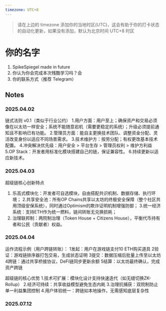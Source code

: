 ```yaml
---
timezone: UTC+8
---
```


> 请在上边的 timezone 添加你的当地时区(UTC)，这会有助于你的打卡状态的自动化更新，如果没有添加，默认为北京时间 UTC+8 时区


# 你的名字

1. SpikeSpiegel made in future
2. 你认为你会完成本次残酷学习吗？会
3. 你的联系方式（推荐 Telegram）

## Notes

<!-- Content_START -->

### 2025.04.02

链式法则 v0.1（类似于行业公约） 
1.用户方面：用户至上；确保资产和交易必须像在以太坊一样安全；系统不能随意宕机（需要更稳定的系统）；升级必须提前通知且不影响已有功能。
2.管理员方面：能自主更换技术团队、调整资金分配、灵活改变身份以适应不同场景需求。
3.技术维护方：按劳分配；有权更改基本技术配置。
4.冲突解决优先级：用户安全 > 平台生存 > 管理员权利 > 维护方利益 
5.OP Stack：开发者用标准化模块搭建自己的链，保证兼容性。
6.持续更新以适应新技术。

### 2025.04.03

超级链核心创新特点
1. 乐高式模块化：开发者可自选模块，自由搭配共识机制、数据存储、执行环境；
2.共享安全池：所有OP Chains共享以太坊的终极安全保障（整个社区共用顶级安保系统），同时通过Optimism的欺诈证明机制增强防御；
3.统一经济系统：支持ETH作为统一燃料，链间转账无兑换损耗；
4. 治理联邦制：两院制治理（Token House + Citizens House），平衡代币持有者和公民（贡献者）权益。

### 2025.04.04

运作流程示例（用户跨链转账）：
1发起：用户在游戏链支付10 ETH购买道具
2验证：游戏链排序器打包交易，生成状态证明
3提交：数据压缩后批量上传至以太坊
4跨链：通过共享桥接协议，DeFi链同步更新余额
5结算：以太坊最终确认，完成资产跨链

超级链的核心优势
1.技术可扩展：模块化设计支持快速迭代（如无缝切换ZK-Rollup）
2.经济可持续：共享收益模型避免生态内耗
3.治理抗捕获：双院制防止单一利益集团控制
4.用户体验统一：跨链如本地操作，无需感知底层复杂性

### 2025.07.12

<!-- Content_END -->
